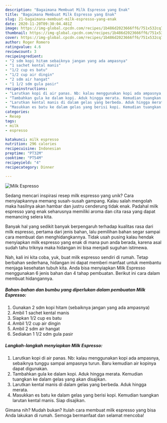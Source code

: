 ```yaml
---
description: "Bagaimana Membuat Milk Espresso yang Enak"
title: "Bagaimana Membuat Milk Espresso yang Enak"
slug: 21-bagaimana-membuat-milk-espresso-yang-enak
date: 2020-11-20T09:30:04.481Z
image: https://img-global.cpcdn.com/recipes/1b486d2023666ff6/751x532cq70/milk-espresso-foto-resep-utama.jpg
thumbnail: https://img-global.cpcdn.com/recipes/1b486d2023666ff6/751x532cq70/milk-espresso-foto-resep-utama.jpg
cover: https://img-global.cpcdn.com/recipes/1b486d2023666ff6/751x532cq70/milk-espresso-foto-resep-utama.jpg
author: Roger Romero
ratingvalue: 4.6
reviewcount: 3
recipeingredient:
- "2 sdm kopi hitam sebaiknya jangan yang ada ampasnya"
- "1 sachet kental manis"
- "1/2 cup es batu"
- "1/2 cup air dingin"
- "2 sdm air hangat"
- "1 1/2 sdm gula pasir"
recipeinstructions:
- "Larutkan kopi di air panas. Nb: kalau menggunakan kopi ada ampasnya, sebaiknya tunggu sampai ampasnya turun. Baru kemudian air kopinya dapat digunakan."
- "Tambahkan gula ke dalam kopi. Aduk hingga merata. Kemudian tuangkan ke dalam gelas yang akan disajikan."
- "Larutkan kental manis di dalam gelas yang berbeda. Aduk hingga merata."
- "Masukkan es batu ke dalam gelas yang berisi kopi. Kemudian tuangkan larutan kental manis. Siap disajikan."
categories:
- Resep
tags:
- milk
- espresso

katakunci: milk espresso 
nutrition: 296 calories
recipecuisine: Indonesian
preptime: "PT32M"
cooktime: "PT54M"
recipeyield: "4"
recipecategory: Dinner

---
```



![Milk Espresso](https://img-global.cpcdn.com/recipes/1b486d2023666ff6/751x532cq70/milk-espresso-foto-resep-utama.jpg)

Sedang mencari inspirasi resep milk espresso yang unik? Cara menyiapkannya memang susah-susah gampang. Kalau salah mengolah maka hasilnya akan hambar dan justru cenderung tidak enak. Padahal milk espresso yang enak seharusnya memiliki aroma dan cita rasa yang dapat memancing selera kita.



Banyak hal yang sedikit banyak berpengaruh terhadap kualitas rasa dari milk espresso, pertama dari jenis bahan, lalu pemilihan bahan segar sampai cara membuat dan menghidangkannya. Tidak usah pusing kalau hendak menyiapkan milk espresso yang enak di mana pun anda berada, karena asal sudah tahu triknya maka hidangan ini bisa menjadi suguhan istimewa.


Nah, kali ini kita coba, yuk, buat milk espresso sendiri di rumah. Tetap berbahan sederhana, hidangan ini dapat memberi manfaat untuk membantu menjaga kesehatan tubuh kita. Anda bisa menyiapkan Milk Espresso menggunakan 6 jenis bahan dan 4 tahap pembuatan. Berikut ini cara dalam membuat hidangannya.

<!--inarticleads1-->

##### Bahan-bahan dan bumbu yang diperlukan dalam pembuatan Milk Espresso:

1. Gunakan 2 sdm kopi hitam (sebaiknya jangan yang ada ampasnya)
1. Ambil 1 sachet kental manis
1. Siapkan 1/2 cup es batu
1. Ambil 1/2 cup air dingin
1. Ambil 2 sdm air hangat
1. Sediakan 1 1/2 sdm gula pasir




<!--inarticleads2-->

##### Langkah-langkah menyiapkan Milk Espresso:

1. Larutkan kopi di air panas. Nb: kalau menggunakan kopi ada ampasnya, sebaiknya tunggu sampai ampasnya turun. Baru kemudian air kopinya dapat digunakan.
1. Tambahkan gula ke dalam kopi. Aduk hingga merata. Kemudian tuangkan ke dalam gelas yang akan disajikan.
1. Larutkan kental manis di dalam gelas yang berbeda. Aduk hingga merata.
1. Masukkan es batu ke dalam gelas yang berisi kopi. Kemudian tuangkan larutan kental manis. Siap disajikan.




Gimana nih? Mudah bukan? Itulah cara membuat milk espresso yang bisa Anda lakukan di rumah. Semoga bermanfaat dan selamat mencoba!
